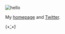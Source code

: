 ![hello](https://github.com/user-attachments/assets/485de95c-7b5a-4097-9b47-de8500159d36)

My [homepage](https://8lee.ai/) and [Twitter](https://twitter.com/8bit/). 

{•̃_•̃}

